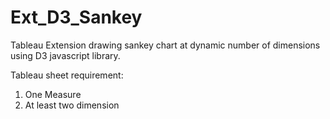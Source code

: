 # Ext_D3_Sankey

Tableau Extension drawing sankey chart at dynamic number of dimensions using D3 javascript library.

Tableau sheet requirement:
1) One Measure
2) At least two dimension
